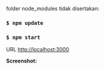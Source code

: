 folder node_modules tidak disertakan:

### `$ npm update`
### `$ npm start`

URL [http://localhost:3000](http://localhost:3000)


**Screenshot:**
